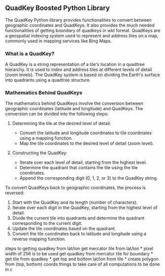 ## QuadKey Boosted Python Library

The QuadKey Python library provides functionalities to convert between geographic coordinates and QuadKeys. It also provides the much needed functionalities of getting boundary of quadkeys in wkt format. QuadKeys are a geospatial indexing system used to represent and address tiles on a map, commonly used in mapping services like Bing Maps.

### What is a QuadKey?

A QuadKey is a string representation of a tile's location in a quadtree hierarchy. It is used to index and address tiles at different levels of detail (zoom levels). The QuadKey system is based on dividing the Earth's surface into quadrants using a quadtree structure.

### Mathematics Behind QuadKeys

The mathematics behind QuadKeys involve the conversion between geographic coordinates (latitude and longitude) and QuadKeys. The conversion can be divided into the following steps:

1. Determining the tile at the desired level of detail:
   - Convert the latitude and longitude coordinates to tile coordinates using a mapping function.
   - Map the tile coordinates to the desired level of detail (zoom level).

2. Constructing the QuadKey:
   - Iterate over each level of detail, starting from the highest level.
   - Determine the quadrant that contains the tile using the tile coordinates.
   - Append the corresponding digit (0, 1, 2, or 3) to the QuadKey string.

To convert QuadKeys back to geographic coordinates, the process is reversed:
1. Start with the QuadKey and its length (number of characters).
2. Iterate over each digit in the QuadKey, starting from the highest level of detail.
3. Divide the current tile into quadrants and determine the quadrant corresponding to the current digit.
4. Update the tile coordinates based on the quadrant.
5. Convert the tile coordinates back to latitude and longitude using a reverse mapping function.


steps to getting quadkey from lat/lon 
get mercator tile from lat/lon
    * pixel width of 256 is to be used
get quadkey from mercator tile
for boundary
    * get tile from quadkey
    * get top and bottom lat/lon from tile
    * create polygon from (top, bottom) coords
things to take care of all computations to be done in c

